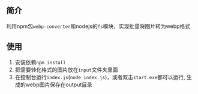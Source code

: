 ## 简介

利用npm包`webp-converter`和nodejs的`fs`模块，实现批量将图片转为webp格式

## 使用

1. 安装依赖`npm install`
2. 把需要转化格式的图片放在`input`文件夹里面
3. 在控制台运行`index.js`(`node index.js`)，或者双击`start.exe`都可以运行, 生成的webp图片保存在output目录

